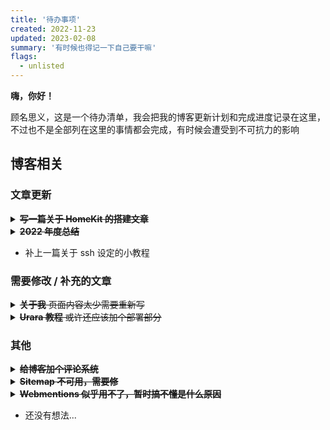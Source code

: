 ```yaml
---
title: '待办事项'
created: 2022-11-23
updated: 2023-02-08
summary: '有时候也得记一下自己要干嘛'
flags:
  - unlisted
---
```


**嗨，你好！**

顾名思义，这是一个待办清单，我会把我的博客更新计划和完成进度记录在这里，不过也不是全部列在这里的事情都会完成，有时候会遭受到不可抗力的影响

## 博客相关

### 文章更新

<details>
  <summary><strike><b>写一篇关于 HomeKit 的搭建文章</b></strike></summary>

  - ~~东西都买好了，就差个被封在学校的我~~ 😥
  - ~~周末回家搞了一天，文章得在学校里写了~~
  - 感冒请假回家，就捣鼓一段时间写完了

</details>

<details>
  <summary><strike><b>2022 年度总结</b></strike></summary>

  - ~~在写了(New Folder)~~
  - 熬夜写完

</details>

- 补上一篇关于 ssh 设定的小教程

### 需要修改 / 补充的文章

<details>
  <summary><strike><b>关于我</b> 页面内容太少需要重新写</strike></summary>

- 完成 🤤

</details>

<details>
  <summary><strike><b>Urara 教程</b> 或许还应该加个部署部分</strike></summary>

  - ~~还有没加完的拓展使用教程（~~[~~文档~~](https://urara-docs.netlify.app/zh-hans/)~~刚写完，缓一缓）~~
  - ~~根据~~ [~~FFF~~](https://fff.js.org/) ~~来重新调整一下文件头的教程~~
  - ~~拓展教程还差一些~~

</details>

### 其他

<details>
  <summary><strike><b>给博客加个评论系统</b></strike></summary>

  - ~~目前的想法是加个~~ [~~Giscus~~](https://giscus.app/zh-CN)~~，得自己摸索摸索~~
  - ~~还是有点登录问题~~
  - 已于 [284d74b](https://github.com/importantimport/urara/commit/1ad522ad6929293f33ed678a904c26b4642cb6aa) 被修复

</details>

<details>
  <summary><strike><b>Sitemap 不可用，需要修</b></strike></summary>

  - ~~目前仅在本地开发服务器可用，我就复制本地的一份到 t5d 里用了~~
  - 发现在链接最后面加个斜杠就可以读取了，奇怪

</details>

<details>
  <summary><strike><b>Webmentions 似乎用不了，暂时搞不懂是什么原因</b></strike></summary>

  - 结果是用于匿名评论的 [**comment parade**](https://commentpara.de/) 与 **sveltejs/kit** 的 `^1.0.11` 版本不兼容，降到 `1.0.0-next.544` 版本就正常了

</details>

- 还没有想法...
